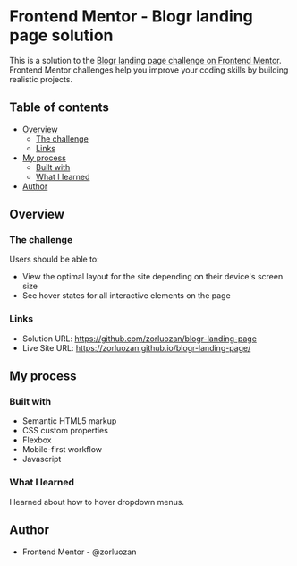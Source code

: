 # Frontend Mentor - Blogr landing page solution

This is a solution to the [Blogr landing page challenge on Frontend Mentor](https://www.frontendmentor.io/challenges/blogr-landing-page-EX2RLAApP). Frontend Mentor challenges help you improve your coding skills by building realistic projects.

## Table of contents

- [Overview](#overview)
  - [The challenge](#the-challenge)
  - [Links](#links)
- [My process](#my-process)
  - [Built with](#built-with)
  - [What I learned](#what-i-learned)
- [Author](#author)

## Overview

### The challenge

Users should be able to:

- View the optimal layout for the site depending on their device's screen size
- See hover states for all interactive elements on the page

### Links

- Solution URL: https://github.com/zorluozan/blogr-landing-page
- Live Site URL: https://zorluozan.github.io/blogr-landing-page/

## My process

### Built with

- Semantic HTML5 markup
- CSS custom properties
- Flexbox
- Mobile-first workflow
- Javascript

### What I learned

I learned about how to hover dropdown menus.

## Author

- Frontend Mentor - @zorluozan
